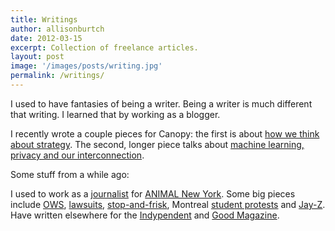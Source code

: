 ```yaml
---
title: Writings
author: allisonburtch
date: 2012-03-15
excerpt: Collection of freelance articles.
layout: post
image: '/images/posts/writing.jpg'
permalink: /writings/
---
```


I used to have fantasies of being a writer. Being a writer is much different that writing. I learned that by working as a blogger. 

I recently wrote a couple pieces for Canopy: the first is about [how we think about strategy](https://canopy.cr/post/how-we-think-about-strategy-at-canopy). The second, longer piece talks about [machine learning, privacy and our interconnection](https://canopy.cr/post/why-is-big-tech-pivoting-on-privacy). 

Some stuff from a while ago:

I used to work as a [journalist][1] for [ANIMAL New York][2]. Some big pieces include [OWS][3], [lawsuits][4], [stop-and-frisk][5], Montreal [student protests][6] and [Jay-Z][7]. Have written elsewhere for the [Indypendent][8] and [Good Magazine][9].


 [1]: http://www.animalnewyork.com/author/allison/
 [2]: http://animalnewyork.com/
 [3]:http://www.animalnewyork.com/2012/global-political-crisis-why-occupiers-dont-care-if-you-think-occupy-is-dead/
 [4]: http://www.animalnewyork.com/2012/ows-librarians-suing-bloomberg-for-property-destruction-but-it-was-never-about-the-books/
 [5]: http://www.animalnewyork.com/2012/fact-checking-fun-with-ray-kelly/
 [6]: http://www.animalnewyork.com/2012/500000-in-montreal-say-fuck-you-to-emergency-protest-bill/
 [7]: http://www.animalnewyork.com/2012/anarchism-in-no-church-in-the-wild-as-seen-from-kanye-west-and-jay-zs-ivory-tower/
 [8]: http://www.indypendent.org/2012/03/30/sex-workers-shadows
 [9]: http://www.good.is/members/allisonburtch
